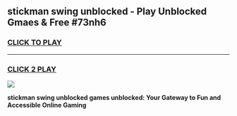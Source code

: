 
## stickman swing unblocked - Play Unblocked Gmaes & Free #73nh6
<h3>
<a href="https://news.freeplayer.one?title=stickman_swing_unblocked&ref=26F">CLICK TO PLAY</a></h3>
<hr>

<h3>
<a href="https://news.freeplayer.one?title=stickman_swing_unblocked&ref=26F">CLICK 2 PLAY</a>
  
</h3>

<a href="https://news.freeplayer.one?title=stickman_swing_unblocked&ref=26F/"><img src="https://clearcache.store/games.png"></a>


**stickman swing unblocked games unblocked: Your Gateway to Fun and Accessible Online Gaming**
